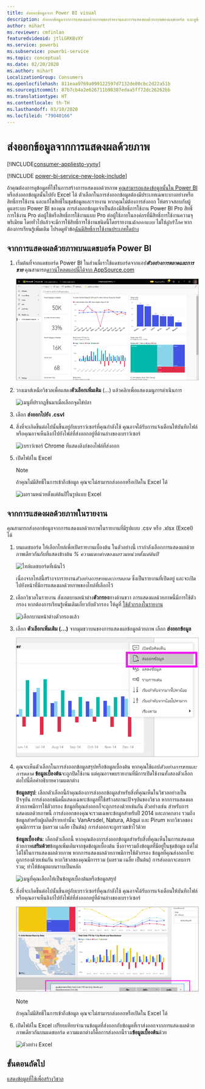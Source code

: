 ```yaml
---
title: ส่งออกข้อมูลจาก Power BI visual
description: ส่งออกข้อมูลจากการแสดงผลด้วยภาพของรายงานและการแสดงผลด้วยภาพของแดชบอร์ด และดูข้อมูลนั้นใน Excel
author: mihart
ms.reviewer: cmfinlan
featuredvideoid: jtlLGRKBvXY
ms.service: powerbi
ms.subservice: powerbi-service
ms.topic: conceptual
ms.date: 02/20/2020
ms.author: mihart
LocalizationGroup: Consumers
ms.openlocfilehash: 811eaa9769a099122597d7132de80cbc2d22a51b
ms.sourcegitcommit: 87b7cb4a2e626711b98387edaa5ff72dc26262bb
ms.translationtype: HT
ms.contentlocale: th-TH
ms.lasthandoff: 03/10/2020
ms.locfileid: "79040166"
---
```

# <a name="export-data-from-a-visual"></a>ส่งออกข้อมูลจากการแสดงผลด้วยภาพ

[!INCLUDE[consumer-appliesto-yyny](../includes/consumer-appliesto-yyny.md)]

[!INCLUDE [power-bi-service-new-look-include](../includes/power-bi-service-new-look-include.md)]

ถ้าคุณต้องการดูข้อมูลที่ใช้ในการสร้างการแสดงผลด้วยภาพ [คุณสามารถแสดงข้อมูลนั้นใน Power BI](end-user-show-data.md) หรือส่งออกข้อมูลนั้นไปยัง Excel ได้ ตัวเลือกในการส่งออกข้อมูลต้องมีประเภทเฉพาะบางอย่างหรือสิทธิ์การใช้งาน และแก้ไขสิทธิ์ในชุดข้อมูลและรายงาน หากคุณไม่ต้องการส่งออก ให้ตรวจสอบกับผู้ดูแลระบบ Power BI ของคุณ การส่งออกข้อมูลจำเป็นต้องมีสิทธิ์การใช้งาน Power BI Pro สิทธิ์การใช้งาน Pro ต่อผู้ใช้หรือสิทธิ์การใช้งานแบบ Pro ต่อผู้ใช้ภายในองค์กรที่มีสิทธิ์การใช้งานความจุพรีเมียม โดยทั่วไปแล้วจะมีการใช้สิทธิ์การใช้งานชนิดนี้โดยรายงาน*นักออกแบบ* ไม่ใช่*ผู้บริโภค* หากต้องการเรียนรู้เพิ่มเติม โปรดดูหัวข้อ[ฉันมีสิทธิ์การใช้งานประเภทใดบ้าง](end-user-license.md)


## <a name="from-a-visual-on-a-power-bi-dashboard"></a>จากการแสดงผลด้วยภาพบนแดชบอร์ด Power BI

1. เริ่มต้นที่จากแดชบอร์ด Power BI ในส่วนนี้เราใช้แดชบอร์ดจากแอป***ตัวอย่างการตลาดและการขาย*** คุณสามารถ[ดาวน์โหลดแอปนี้ได้จาก AppSource.com](https://appsource.microsoft.com/product/power-bi/microsoft-retail-analysis-sample.salesandmarketingsample-preview?flightCodes=e2b06c7a-a438-4d99-9eb6-4324ce87f282)

    ![เพิ่มแดชบอร์ด](media/end-user-export/power-bi-dashboards.png)

2. วางเมาส์เหนือวิชวลเพื่อแสดง**ตัวเลือกเพิ่มเติม** (...) แล้วคลิกเพื่อแสดงเมนูการดำเนินการ

    ![เมนูที่ปรากฏขึ้นมาเมื่อเลือกจุดไข่ปลา](media/end-user-export/power-bi-options-menu.png)

3. เลือก **ส่งออกไปยัง .csvl**

4. สิ่งที่จะเกิดขึ้นต่อไปนั้นขึ้นอยู่กับเบราว์เซอร์ที่คุณกำลังใช้ คุณอาจได้รับการแจ้งเตือนให้บันทึกไฟล์หรือคุณอาจเห็นลิงก์ไปยังไฟล์ที่ส่งออกอยู่ที่ด้านล่างของเบราว์เซอร์ 

    ![เบราว์เซอร์ Chrome ที่แสดงลิงก์ของไฟล์ที่ส่งออก](media/end-user-export/power-bi-dashboard-exports.png)

5. เปิดไฟล์ใน Excel 

    > [!NOTE]
    > ถ้าคุณไม่มีสิทธิ์ในการเข้าถึงข้อมูล คุณจะไม่สามารถส่งออกหรือเปิดใน Excel ได้  

    ![ผลรวมหน่วยตั้งแต่ต้นปีในรูปแบบ Excel](media/end-user-export/power-bi-excel.png)


## <a name="from-a-visual-in-a-report"></a>จากการแสดงผลด้วยภาพในรายงาน
คุณสามารถส่งออกข้อมูลจากการแสดงผลด้วยภาพในรายงานที่มีรูปแบบ .csv หรือ .xlsx (Excel) ได้ 

1. บนแดชบอร์ด ให้เลือกไทล์เพื่อเปิดรายงานเบื้องต้น  ในตัวอย่างนี้ เรากำลังเลือกการแสดงผลด้วยภาพเดียวกันกับที่แสดงข้างต้น *% ความแตกต่างของผลรวมหน่วยตั้งแต่ต้นปี* 

    ![ไทล์แดชบอร์ดที่เน้นไว้](media/end-user-export/power-bi-export-reports.png)

    เนื่องจากไทล์นี้สร้างจากรายงาน*ตัวอย่างการขายและการตลาด* ซึ่งเป็นรายงานที่เปิดอยู่ และจะเปิดไปยังหน้าที่มีการแสดงผลด้วยภาพของไทล์ที่เลือกไว้ 

2. เลือกวิชวลในรายงาน สังเกตบานหน้าต่าง**ตัวกรอง**ทางด้านขวา การแสดงผลด้วยภาพนี้มีการใช้ตัวกรอง หากต้องการเรียนรู้เพิ่มเติมเกี่ยวกับตัวกรอง ให้ดูที่ [ใช้ตัวกรองในรายงาน](end-user-report-filter.md)

    ![เลือกบานหน้าต่างตัวกรองแล้ว](media/end-user-export/power-bi-export-filter.png)


3. เลือก **ตัวเลือกเพิ่มเติม (...)** จากมุมขวาบนของการแสดงผลข้อมูลด้วยภาพ เลือก **ส่งออกข้อมูล**

    ![ส่งออกข้อมูลที่เลือกจากรายการแบบหล่นลง](media/end-user-export/power-bi-export-report.png)

4. คุณจะเห็นตัวเลือกในการส่งออกข้อมูลสรุปหรือข้อมูลเบื้องต้น หากคุณใช้แอป*ตัวอย่างการขายและการตลาด* **ข้อมูลเบื้องต้น**จะถูกปิดใช้งาน แต่คุณอาจพบรายงานที่มีการเปิดใช้งานทั้งสองตัวเลือก ต่อไปนี้คือคำอธิบายความแตกต่าง

    **ข้อมูลสรุป**: เลือกตัวเลือกนี้ถ้าคุณต้องการส่งออกข้อมูลสำหรับสิ่งที่คุณเห็นในวิชวลอย่างเป็นปัจจุบัน  การส่งออกชนิดนี้แสดงเฉพาะข้อมูลที่ใช้สร้างสถานะปัจจุบันของวิชวล หากการแสดงผลด้วยภาพมีการใช้ตัวกรอง ข้อมูลที่คุณส่งออกก็จะถูกกรองด้วยเช่นกัน ตัวอย่างเช่น สำหรับการแสดงผลด้วยภาพนี้ การส่งออกของคุณจะรวมเฉพาะข้อมูลสำหรับปี 2014 และภาคกลาง รวมถึงข้อมูลสำหรับผู้ผลิตสี่รายเท่านั้น: VanArsdel, Natura, Aliqui และ Pirum หากวิชวลของคุณมีการรวม (ผลรวม เฉลี่ย เป็นต้น) การส่งออกจะถูกรวมเข้าไว้ด้วย 
  

    **ข้อมูลเบื้องต้น**: เลือกตัวเลือกนี้ หากคุณต้องการส่งออกข้อมูลสำหรับสิ่งที่คุณเห็นในการแสดงผลด้วยภาพ**เสริมด้วย**ข้อมูลเพิ่มเติมจากชุดข้อมูลเบื้องต้น  ซึ่งอาจรวมถึงข้อมูลที่มีอยู่ในชุดข้อมูล แต่ไม่ได้ใช้ในการแสดงผลด้วยภาพ หากการแสดงผลด้วยภาพมีการใช้ตัวกรอง ข้อมูลที่คุณส่งออกก็จะถูกกรองด้วยเช่นกัน  หากวิชวลของคุณมีการรวม (ผลรวม เฉลี่ย เป็นต้น) การส่งออกจะลบการรวม; ทำให้ข้อมูลแบนราบเป็นหลัก 

    ![เมนูที่คุณเลือกให้เป็นข้อมูลเบื้องต้นหรือข้อมูลสรุป](media/end-user-export/power-bi-export-underlying.png)

5. สิ่งที่จะเกิดขึ้นต่อไปนั้นขึ้นอยู่กับเบราว์เซอร์ที่คุณกำลังใช้ คุณอาจได้รับการแจ้งเตือนให้บันทึกไฟล์ หรือคุณอาจเห็นลิงก์ไปยังไฟล์ที่ส่งออกอยู่ที่ด้านล่างของเบราว์เซอร์ 

    ![ไฟล์ที่ส่งออกซึ่งแสดงในเบราว์เซอร์ Microsoft Edge](media/end-user-export/power-bi-export-edge-browser.png)

    > [!NOTE]
    > ถ้าคุณไม่มีสิทธิ์ในการเข้าถึงข้อมูล คุณจะไม่สามารถส่งออกหรือเปิดใน Excel ได้  


6. เปิดไฟล์ใน Excel เปรียบเทียบจำนวนข้อมูลที่ส่งออกกับข้อมูลที่เราส่งออกจากการแสดงผลด้วยภาพเดียวกันบนแดชบอร์ด ความแตกต่างก็คือการส่งออกนี้รวม**ข้อมูลเบื้องต้น**ด้วย 

    ![ตัวอย่าง Excel](media/end-user-export/power-bi-underlying.png)

## <a name="next-steps"></a>ขั้นตอนถัดไป

[แสดงข้อมูลที่ใช้เพื่อสร้างวิชวล](end-user-show-data.md)